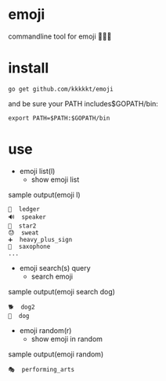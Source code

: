 emoji
======================

commandline tool for emoji 🎷🎷🎷

install
======================

```
go get github.com/kkkkkt/emoji
```

and be sure your PATH includes$GOPATH/bin:

```
export PATH=$PATH:$GOPATH/bin
```

use
======================

* emoji list(l)
  * show emoji list
  
sample output(emoji l)

```
📒  ledger
🔊  speaker
🌟  star2
😓  sweat
➕  heavy_plus_sign
🎷  saxophone
...
```

* emoji search(s) query
  * search emoji

sample output(emoji search dog)

```
🐕  dog2
🐶  dog
```

* emoji random(r)
  * show emoji in random

  
sample output(emoji random)
  
```
🎭  performing_arts
```
